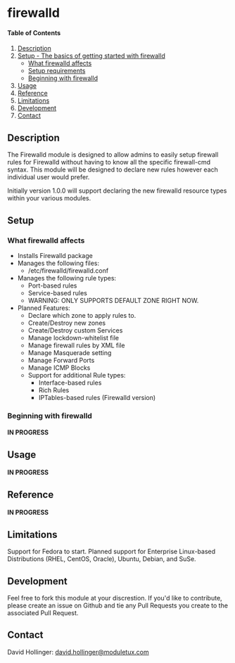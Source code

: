 # firewalld

#### Table of Contents

1. [Description](#description)
2. [Setup - The basics of getting started with firewalld](#setup)
    * [What firewalld affects](#what-firewalld-affects)
    * [Setup requirements](#setup-requirements)
    * [Beginning with firewalld](#beginning-with-firewalld)
3. [Usage](#usage)
4. [Reference](#reference)
5. [Limitations](#limitations)
6. [Development](#development)
7. [Contact](#contact)

## Description

The Firewalld module is designed to allow admins to easily setup firewall rules for
Firewalld without having to know all the specific firewall-cmd syntax. This module will
be designed to declare new rules however each individual user would prefer.

Initially version 1.0.0 will support declaring the new firewalld resource types within your
various modules.

## Setup

### What firewalld affects

* Installs Firewalld package
* Manages the following files:
  * /etc/firewalld/firewalld.conf
* Manages the following rule types:
  * Port-based rules
  * Service-based rules
  * WARNING: ONLY SUPPORTS DEFAULT ZONE RIGHT NOW.
* Planned Features:
  * Declare which zone to apply rules to.
  * Create/Destroy new zones
  * Create/Destroy custom Services
  * Manage lockdown-whitelist file
  * Manage firewall rules by XML file
  * Manage Masquerade setting
  * Manage Forward Ports
  * Manage ICMP Blocks
  * Support for additional Rule types:
    * Interface-based rules
    * Rich Rules
    * IPTables-based rules (Firewalld version)
    
    

### Beginning with firewalld

#### IN PROGRESS

## Usage

#### IN PROGRESS

## Reference

#### IN PROGRESS

## Limitations

Support for Fedora to start. Planned support for Enterprise Linux-based Distributions (RHEL, CentOS, Oracle), Ubuntu, Debian, and SuSe.

## Development

Feel free to fork this module at your discrestion. If you'd like to contribute, please create an issue on Github and tie any Pull Requests you create to the associated Pull Request.

## Contact

David Hollinger: [david.hollinger@moduletux.com](mailto:david.hollinger@moduletux.com)


